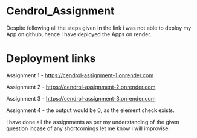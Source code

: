 # Cendrol_Assignment

Despite following all the steps given in the link i was not able to deploy my App on github, hence i have deployed the Apps on render.
# Deployment links

Assignment 1 - https://cendrol-assignment-1.onrender.com

Assignment 2 - https://cendrol-assignment-2.onrender.com

Assignment 3 - https://cendrol-assignment-3.onrender.com

Assignment 4 - the output would be 0, as the element check exists.

i have done all the assignments as per my understanding of the given question incase of any shortcomings let me know i will improvise.

